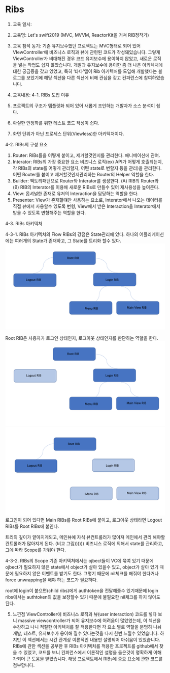 
# Ribs
1. 교육 일시:
2. 교육명:
Let's swift2019 (MVC, MVVM, ReactorKit을 거쳐 RIB정착기)

3. 교육 참석 동기:
기존 유지보수했던 프로젝트는 MVC형태로 되어 있어 VIewController에 비즈니스 로직과 뷰에 관련된 코드가 작성돼있습니다.
그렇게 ViewController가 비대해진 경우 코드 유지보수에 용이하지 않았고, 새로운 로직을 넣는 작업도 쉽지 않았습니다. 개발과 유지보수에 용이한 좀 더 나은 아키텍처에 대한 궁금증을 갖고 있었고, 특히 ‘타다’앱이 Rib 아키텍처를 도입해 개발했다는 블로그를 보았기에 해당 섹션을 다른 섹션에 비해 관심을 갖고 컨퍼런스에 참여하였습니다.

4. 교육내용:
4-1. RIBs 도입 이유
1. 프로젝트의 구조가 템플릿화 되어 있어 새롭게 조인하는 개발자가 소스 분석이 쉽다.
2. 확실한 안정화를 위한 테스트 코드 작성이 쉽다.
3. 화면 단위가 아닌 프로세스 단위(Viewless)한 아키텍처이다.

4-2. RIBs의 구성 요소
1. Router: 
RIBs들을 어떻게 붙이고, 제거할것인지를 관리한다.
애니메이션에 관여.
2. Interator: 
RIBs의 가장 중요한 요소 비즈니스 로직(ex) API가 어떻게 호출되는지, 각 RIBs의 state를 어떻게 관리할지, 어떤 state로 변할지 등을 관리)을 관리한다.
어떤 Router를 붙이고 제거할것인지관리하는 Router의 Helper 역할을 한다.
3. Builder: 
팩토리패턴으로 Router와 Interator를 생성한다.
(A) RIB의 Router와 (B) RIB의 Interator를 이용해 새로운 RIBs로 만들수 있어 재사용성을 높여준다. 
4. View:
옵셔널한 존재로 유저의 Interaction을 담당하는 역할을 한다.
5. Presenter:
View가 존재할떄만 사용하는 요소로, Interator에서 나오는 데이터를 직접 뷰에서 사용할수 있도록 변형, View에서 받은 Interaction을 Interator에서 받을 수 있도록 변형해주는 역할을 한다.

4-3. RIBs 아키텍처

4-3-1. RIBs 아키텍처의 Flow
RIBs의 강점은 State관리에 있다. 하나의 어플리케이션에는 여러개의 State가 존재하고, 그 State를 트리화 할수 있다. 
![StateTree](./image/StateTree.png)

Root RIB은 사용자가 로그인 상태인지, 로그아웃 상태인지를 판단하는 역할을 한다.
![Login](./image/Login.png)
![Logout](./image/Logout.png)
로그인이 되어 있다면 Main RIBs를 Root RIBs에 붙이고, 로그아웃 상태라면 Logout RIBs를 Root RIBs에 붙인다. 




트리의 깊이가 얕아지게되고, 메인뷰에 자식 뷰컨트롤러가 많아져 메인에서 관리 해야할 컨트롤러가 많아지게 된다.  (비교 그림))))))
비즈니스 로직에 의해서 state를 관리하고, 그에 따라 Scope를 가둬야 한다. 

4-3-2. RIBs의 Scope
기존 아키텍처에서는 ojbect들이 VC에 묶여 있기 때문에 ojbect가 필요하지 않은 state에서 object가 살아 있을수 있고, object가 살아 있기 때문에 필요하지 않은 이벤트를 받기도 한다. 그렇기 때문에 nil체크를 해줘야 한다거나 force unwrapping을 해야 하는 코드가 필요하다.

root에 login이 붙으면(child ribs)에게 authtoken을 전달해줄수 있기때문에 login ribs에서는 authtoken의 값을 보장할수 있기 때문에 불필요한 nil체크를 하지 않아도 된다.

5. 느낀점
ViewController에 비즈니스 로직과 뷰(user interaction) 코드를 넣다 보니 massive viewcontroller가 되어 유지보수에 어려움이 많았었는데, 이 섹션을 수강하고 나니 적절한 아키텍처를 잘 적용한다면 각 요소 별로 역할을 분명히 나눠 개발, 테스트, 유지보수가 용이해 질수 있다는것을 다시 한번 느낄수 있었습니다. 하지만 이 섹션에서는 시간 관계상 이론적인 내용만 설명되어 아쉬움이 있었습니다. RIBs에 관한 섹션을 공부한 후 RIBs 아키텍처를 적용한 프로젝트를 github에서 찾을 수 있었고, 코드를 보니 컨퍼런스에서 이론적인 설명을 들은것이 명확하게 이해가되어 큰 도움을 받았습니다. 해당 프로젝트에서 RIBs에 중요 요소에 관한 코드를 첨부합니다.  
